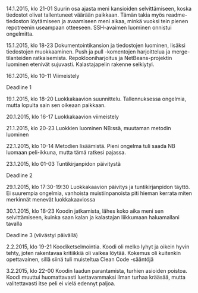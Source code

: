 
14.1.2015, klo 21-01
Suurin osa ajasta meni kansioiden selvittämiseen, koska tiedostot olivat tallentuneet väärään paikkaan. Tämän takia myös readme-tiedoston löytämiseen ja avaamiseen meni aikaa, minkä vuoksi tein pienen repotreenin useampaan otteeseen. SSH-avaimen luominen onnistui ongelmitta.

15.1.2015, klo 18-23
Dokumentointikansion ja tiedostojen luominen, lisäksi tiedostojen muokkaaminen. Push ja pull -komentojen harjoittelua ja merge-tilanteiden ratkaisemista. Repoklooniharjoitus ja NetBeans-projektin luominen etenivät sujuvasti. Kalastajapelin rakenne selkiytyi.

16.1.2015, klo 10-11
Viimeistely

Deadline 1

19.1.2015, klo 18-20
Luokkakaavion suunnittelu. Tallennuksessa ongelmia, mutta lopulta sain sen oikeaan paikkaan.

20.1.2015, klo 16-17
Luokkakaavion viimeistely

21.1.2015, klo 20-23
Luokkien luominen NB:ssä, muutaman metodin luominen

22.1.2015, klo 10-14
Metodien lisäämistä. Pieni ongelma tuli saada NB luomaan peli-ikkuna, mutta tämä ratkesi pajassa.

23.1.2015, klo 01-03
Tuntikirjanpidon päivitystä

Deadline 2

29.1.2015, klo 17:30-19:30
Luokkakaavion päivitys ja tuntikirjanpidon täyttö. Ei suurempia ongelmia, vanhoista muistiinpanoista piti hieman kerrata miten merkinnät menevät luokkakaaviossa

30.1.2015, klo 18-23
Koodin jatkamista, lähes koko aika meni sen selvittämiseen, kuinka saan kalan ja kalastajan liikkumaan haluamallani tavalla

Deadline 3 (viivästyi päivällä)

2.2.2015, klo 19-21
Koodiketselmointia. Koodi oli melko lyhyt ja oikein hyvin tehty, joten rakentavaa kritiikkiä oli vaikea löytää. Kokemus oli kuitenkin opettavainen, sillä siinä tuli muisteltua Clean Code -sääntöjä

3.2.2015, klo 22-00
Koodin laadun parantamista, turhien asioiden poistoa. Koodi muuttui huomattavasti luettavammaksi ilman turhaa krääsää, mutta valitettavasti itse peli ei vielä edennyt paljoa.
